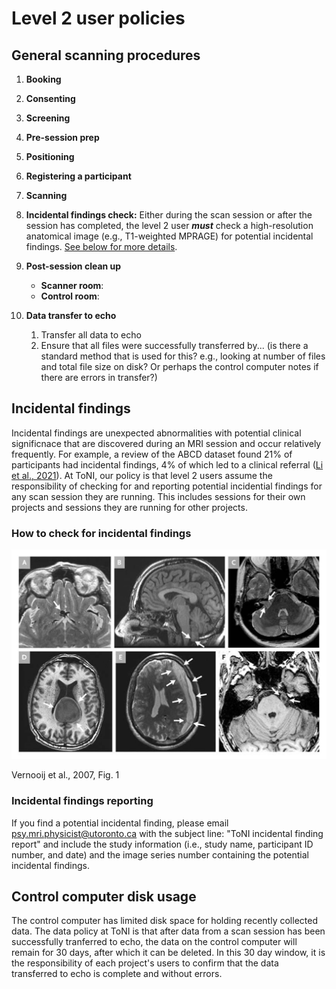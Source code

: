 # Level 2 user policies

## General scanning procedures

1. **Booking**

2. **Consenting**

3. **Screening**

4. **Pre-session prep**

5. **Positioning**

6. **Registering a participant**

7. **Scanning**

8. **Incidental findings check:** 
Either during the scan session or after the session has completed, the level 2 user ***must*** check a high-resolution anatomical image (e.g., T1-weighted MPRAGE) for potential incidental findings. [See below for more details](#incidental-findings).

9. **Post-session clean up**
    - **Scanner room**:
    - **Control room**:

10. **Data transfer to echo**
    1. Transfer all data to echo
    2. Ensure that all files were successfully transferred by... (is there a standard method that is used for this? e.g., looking at number of files and total file size on disk? Or perhaps the control computer notes if there are errors in transfer?)

## Incidental findings
Incidental findings are unexpected abnormalities with potential clinical significnace that are discovered during an MRI session and occur relatively frequently. For example, a review of the ABCD dataset found 21% of participants had incidental findings, 4% of which led to a clinical referral ([Li et al., 2021](https://jamanetwork.com/journals/jamaneurology/fullarticle/2777792)). At ToNI, our policy is that level 2 users assume the responsibility of checking for and reporting potential incidential findings for any scan session they are running. This includes sessions for their own projects and sessions they are running for other projects.

### How to check for incidental findings
![incidentalfindings.jpg](incidentalfindings.jpg)
<figcaption>Vernooij et al., 2007, Fig. 1</figcaption>


### Incidental findings reporting
If you find a potential incidental finding, please email [psy.mri.physicist@utoronto.ca](mailto:psy.mri.physicist@utoronto.ca) with the subject line: "ToNI incidental finding report" and include the study information (i.e., study name, participant ID number, and date) and the image series number containing the potential incidental findings. 

## Control computer disk usage
The control computer has limited disk space for holding recently collected data. The data policy at ToNI is that after data from a scan session has been successfully tranferred to echo, the data on the control computer will remain for 30 days, after which it can be deleted. In this 30 day window, it is the responsibility of each project's users to confirm that the data transferred to echo is complete and without errors.